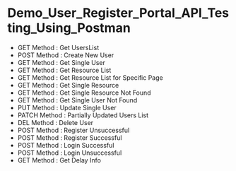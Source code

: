 # Demo_User_Register_Portal_API_Testing_Using_Postman

- GET Method : Get UsersList
- POST Method : Create New User
- GET Method : Get Single User
- GET Method : Get Resource List
- GET Method : Get Resource List for Specific Page
- GET Method : Get Single Resource
- GET Method : Get Single Resource Not Found
- GET Method : Get Single User Not Found
- PUT Method : Update Single User
- PATCH Method : Partially Updated Users List
- DEL Method : Delete User
- POST Method : Register Unsuccessful
- POST Method : Register Successful
- POST Method : Login Successful
- POST Method : Login Unsuccessful
- GET Method : Get Delay Info
